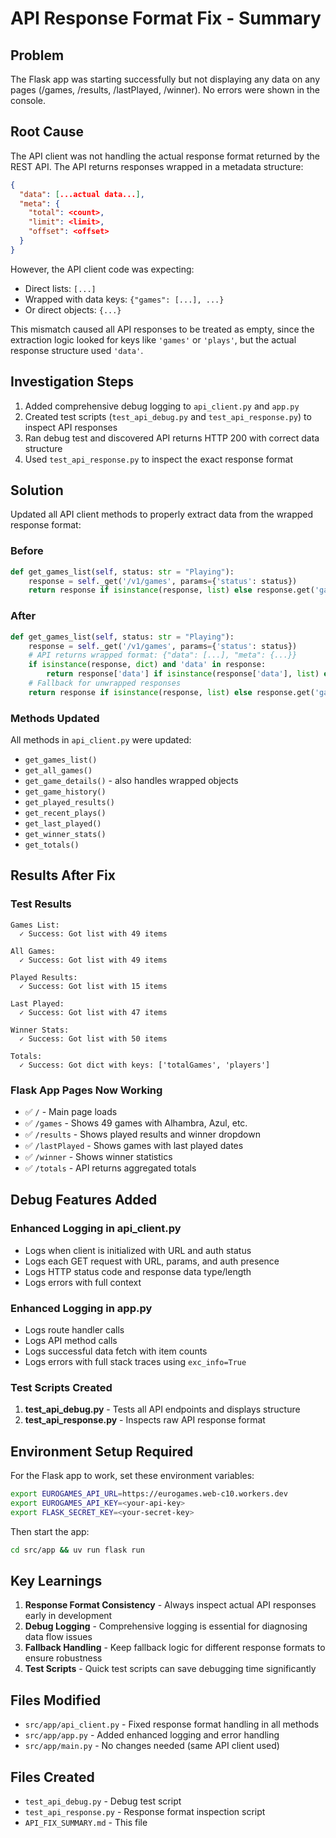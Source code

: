 # API Response Format Fix - Summary

## Problem
The Flask app was starting successfully but not displaying any data on any pages (/games, /results, /lastPlayed, /winner). No errors were shown in the console.

## Root Cause
The API client was not handling the actual response format returned by the REST API. The API returns responses wrapped in a metadata structure:

```json
{
  "data": [...actual data...],
  "meta": {
    "total": <count>,
    "limit": <limit>,
    "offset": <offset>
  }
}
```

However, the API client code was expecting:
- Direct lists: `[...]`
- Wrapped with data keys: `{"games": [...], ...}`
- Or direct objects: `{...}`

This mismatch caused all API responses to be treated as empty, since the extraction logic looked for keys like `'games'` or `'plays'`, but the actual response structure used `'data'`.

## Investigation Steps
1. Added comprehensive debug logging to `api_client.py` and `app.py`
2. Created test scripts (`test_api_debug.py` and `test_api_response.py`) to inspect API responses
3. Ran debug test and discovered API returns HTTP 200 with correct data structure
4. Used `test_api_response.py` to inspect the exact response format

## Solution
Updated all API client methods to properly extract data from the wrapped response format:

### Before
```python
def get_games_list(self, status: str = "Playing"):
    response = self._get('/v1/games', params={'status': status})
    return response if isinstance(response, list) else response.get('games', [])
```

### After
```python
def get_games_list(self, status: str = "Playing"):
    response = self._get('/v1/games', params={'status': status})
    # API returns wrapped format: {"data": [...], "meta": {...}}
    if isinstance(response, dict) and 'data' in response:
        return response['data'] if isinstance(response['data'], list) else []
    # Fallback for unwrapped responses
    return response if isinstance(response, list) else response.get('games', [])
```

### Methods Updated
All methods in `api_client.py` were updated:
- `get_games_list()`
- `get_all_games()`
- `get_game_details()` - also handles wrapped objects
- `get_game_history()`
- `get_played_results()`
- `get_recent_plays()`
- `get_last_played()`
- `get_winner_stats()`
- `get_totals()`

## Results After Fix

### Test Results
```
Games List:
  ✓ Success: Got list with 49 items

All Games:
  ✓ Success: Got list with 49 items

Played Results:
  ✓ Success: Got list with 15 items

Last Played:
  ✓ Success: Got list with 47 items

Winner Stats:
  ✓ Success: Got list with 50 items

Totals:
  ✓ Success: Got dict with keys: ['totalGames', 'players']
```

### Flask App Pages Now Working
- ✅ `/` - Main page loads
- ✅ `/games` - Shows 49 games with Alhambra, Azul, etc.
- ✅ `/results` - Shows played results and winner dropdown
- ✅ `/lastPlayed` - Shows games with last played dates
- ✅ `/winner` - Shows winner statistics
- ✅ `/totals` - API returns aggregated totals

## Debug Features Added

### Enhanced Logging in api_client.py
- Logs when client is initialized with URL and auth status
- Logs each GET request with URL, params, and auth presence
- Logs HTTP status code and response data type/length
- Logs errors with full context

### Enhanced Logging in app.py
- Logs route handler calls
- Logs API method calls
- Logs successful data fetch with item counts
- Logs errors with full stack traces using `exc_info=True`

### Test Scripts Created
1. **test_api_debug.py** - Tests all API endpoints and displays structure
2. **test_api_response.py** - Inspects raw API response format

## Environment Setup Required

For the Flask app to work, set these environment variables:

```bash
export EUROGAMES_API_URL=https://eurogames.web-c10.workers.dev
export EUROGAMES_API_KEY=<your-api-key>
export FLASK_SECRET_KEY=<your-secret-key>
```

Then start the app:
```bash
cd src/app && uv run flask run
```

## Key Learnings

1. **Response Format Consistency** - Always inspect actual API responses early in development
2. **Debug Logging** - Comprehensive logging is essential for diagnosing data flow issues
3. **Fallback Handling** - Keep fallback logic for different response formats to ensure robustness
4. **Test Scripts** - Quick test scripts can save debugging time significantly

## Files Modified

- `src/app/api_client.py` - Fixed response format handling in all methods
- `src/app/app.py` - Added enhanced logging and error handling
- `src/app/main.py` - No changes needed (same API client used)

## Files Created

- `test_api_debug.py` - Debug test script
- `test_api_response.py` - Response format inspection script
- `API_FIX_SUMMARY.md` - This file
